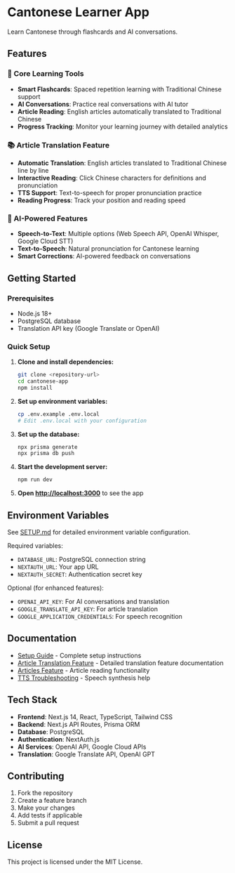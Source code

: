 # Cantonese Learner App

<!-- Deployment test - checking environment variables -->

Learn Cantonese through flashcards and AI conversations.

## Features

### 🎯 Core Learning Tools
- **Smart Flashcards**: Spaced repetition learning with Traditional Chinese support
- **AI Conversations**: Practice real conversations with AI tutor
- **Article Reading**: English articles automatically translated to Traditional Chinese
- **Progress Tracking**: Monitor your learning journey with detailed analytics

### 📚 Article Translation Feature
- **Automatic Translation**: English articles translated to Traditional Chinese line by line
- **Interactive Reading**: Click Chinese characters for definitions and pronunciation
- **TTS Support**: Text-to-speech for proper pronunciation practice
- **Reading Progress**: Track your position and reading speed

### 🤖 AI-Powered Features
- **Speech-to-Text**: Multiple options (Web Speech API, OpenAI Whisper, Google Cloud STT)
- **Text-to-Speech**: Natural pronunciation for Cantonese learning
- **Smart Corrections**: AI-powered feedback on conversations

## Getting Started

### Prerequisites
- Node.js 18+ 
- PostgreSQL database
- Translation API key (Google Translate or OpenAI)

### Quick Setup

1. **Clone and install dependencies:**
   ```bash
   git clone <repository-url>
   cd cantonese-app
   npm install
   ```

2. **Set up environment variables:**
   ```bash
   cp .env.example .env.local
   # Edit .env.local with your configuration
   ```

3. **Set up the database:**
   ```bash
   npx prisma generate
   npx prisma db push
   ```

4. **Start the development server:**
   ```bash
   npm run dev
   ```

5. **Open [http://localhost:3000](http://localhost:3000)** to see the app

## Environment Variables

See [SETUP.md](./SETUP.md) for detailed environment variable configuration.

Required variables:
- `DATABASE_URL`: PostgreSQL connection string
- `NEXTAUTH_URL`: Your app URL
- `NEXTAUTH_SECRET`: Authentication secret key

Optional (for enhanced features):
- `OPENAI_API_KEY`: For AI conversations and translation
- `GOOGLE_TRANSLATE_API_KEY`: For article translation
- `GOOGLE_APPLICATION_CREDENTIALS`: For speech recognition

## Documentation

- [Setup Guide](./SETUP.md) - Complete setup instructions
- [Article Translation Feature](./TRANSLATION_FEATURE.md) - Detailed translation feature documentation
- [Articles Feature](./ARTICLES_FEATURE.md) - Article reading functionality
- [TTS Troubleshooting](./TTS_TROUBLESHOOTING.md) - Speech synthesis help

## Tech Stack

- **Frontend**: Next.js 14, React, TypeScript, Tailwind CSS
- **Backend**: Next.js API Routes, Prisma ORM
- **Database**: PostgreSQL
- **Authentication**: NextAuth.js
- **AI Services**: OpenAI API, Google Cloud APIs
- **Translation**: Google Translate API, OpenAI GPT

## Contributing

1. Fork the repository
2. Create a feature branch
3. Make your changes
4. Add tests if applicable
5. Submit a pull request

## License

This project is licensed under the MIT License.
